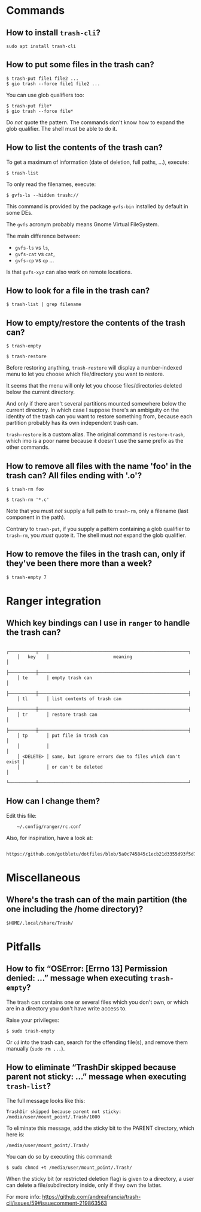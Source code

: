 # Commands
## How to install `trash-cli`?

    sudo apt install trash-cli

## How to put some files in the trash can?

    $ trash-put file1 file2 ...
    $ gio trash --force file1 file2 ...

You can use glob qualifiers too:

    $ trash-put file*
    $ gio trash --force file*

Do *not* quote the pattern.
The commands don't know how to expand the glob qualifier.
The shell must be able to do it.

## How to list the contents of the trash can?

To get a maximum of information (date of deletion, full paths, ...), execute:

    $ trash-list


To only read the filenames, execute:

    $ gvfs-ls --hidden trash://

This command is provided by the  package `gvfs-bin` installed by default in some
DEs.

The `gvfs` acronym probably means Gnome Virtual FileSystem.

The main difference between:

   - `gvfs-ls`   vs  `ls`,
   - `gvfs-cat`  vs  `cat`,
   - `gvfs-cp`   vs  `cp`
   ...

Is that `gvfs-xyz` can also work on remote locations.

## How to look for a file in the trash can?

    $ trash-list | grep filename

## How to empty/restore the contents of the trash can?

    $ trash-empty

    $ trash-restore


Before restoring anything, `trash-restore` will display a number-indexed menu to
let you choose which file/directory you want to restore.


It seems that the menu will  only let you choose files/directories deleted below
the current directory.

And only if there aren't several  partitions mounted somewhere below the current
directory.  In which case I suppose there's  an ambiguity on the identity of the
trash can  you want to restore  something from, because each  partition probably
has its own independent trash can.


`trash-restore` is a custom alias.
The original  command is `restore-trash`,  which imo is  a poor name  because it
doesn't use the same prefix as the other commands.

## How to remove all files with the name 'foo' in the trash can?   All files ending with '.o'?

    $ trash-rm foo

    $ trash-rm '*.c'

Note that you must *not* supply a full path to `trash-rm`, only a filename (last
component in the path).

Contrary to `trash-put`, if you supply  a pattern containing a glob qualifier to
`trash-rm`,  you  *must*  quote  it.   The shell  must  *not*  expand  the  glob
qualifier.

## How to remove the files in the trash can, only if they've been there more than a week?

    $ trash-empty 7

##
# Ranger integration

## Which key bindings can I use in `ranger` to handle the trash can?

        ┌──────────┬────────────────────────────────────────────────────────┐
        │   key    │                        meaning                         │
        ├──────────┼────────────────────────────────────────────────────────┤
        │ te       │ empty trash can                                        │
        ├──────────┼────────────────────────────────────────────────────────┤
        │ tl       │ list contents of trash can
        ├──────────┼────────────────────────────────────────────────────────┤
        │ tr       │ restore trash can                                      │
        ├──────────┼────────────────────────────────────────────────────────┤
        │ tp       │ put file in trash can                                  │
        │          │                                                        │
        │ <DELETE> │ same, but ignore errors due to files which don't exist │
        │          │ or can't be deleted                                    │
        └──────────┴────────────────────────────────────────────────────────┘

## How can I change them?

Edit this file:

        ~/.config/ranger/rc.conf

Also, for inspiration, have a look at:

        https://github.com/gotbletu/dotfiles/blob/5a0c745845c1ecb21d3355d93f5d7ef7c6e94dc2/ranger/.config/ranger/rc.conf

##
# Miscellaneous

## Where's the trash can of the main partition (the one including the /home directory)?

    $HOME/.local/share/Trash/

##
# Pitfalls
## How to fix “OSError: [Errno 13] Permission denied:  ...” message when executing `trash-empty`?

The trash can contains one or several files which you don't own, or which are in
a directory you don't have write access to.

Raise your privileges:

    $ sudo trash-empty

Or `cd` into  the trash can, search  for the offending file(s),  and remove them
manually (`sudo rm ...`).

## How to eliminate “TrashDir skipped because parent not sticky: ...” message when executing `trash-list`?

The full message looks like this:

    TrashDir skipped because parent not sticky: /media/user/mount_point/.Trash/1000

To eliminate this message, add the sticky bit to the PARENT directory, which here is:

    /media/user/mount_point/.Trash/

You can do so by executing this command:

    $ sudo chmod +t /media/user/mount_point/.Trash/

When the  sticky bit (or  restricted deletion flag) is  given to a  directory, a
user can delete a file/subdirectory inside, only if they own the latter.

For more info: <https://github.com/andreafrancia/trash-cli/issues/59#issuecomment-219863563>
